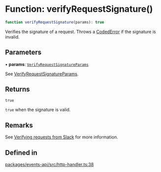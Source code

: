 # Function: verifyRequestSignature()

```ts
function verifyRequestSignature(params): true
```

Verifies the signature of a request. Throws a [CodedError](../interfaces/CodedError.md) if the signature is invalid.

## Parameters

• **params**: [`VerifyRequestSignatureParams`](../interfaces/VerifyRequestSignatureParams.md)

See [VerifyRequestSignatureParams](../interfaces/VerifyRequestSignatureParams.md).

## Returns

`true`

`true` when the signature is valid.

## Remarks

See [Verifying requests from Slack](https://api.slack.com/docs/verifying-requests-from-slack#sdk_support) for more
information.

## Defined in

[packages/events-api/src/http-handler.ts:38](https://github.com/slackapi/node-slack-sdk/blob/c15385ef93ccdde9702f52f7d1f445999203d794/packages/events-api/src/http-handler.ts#L38)
